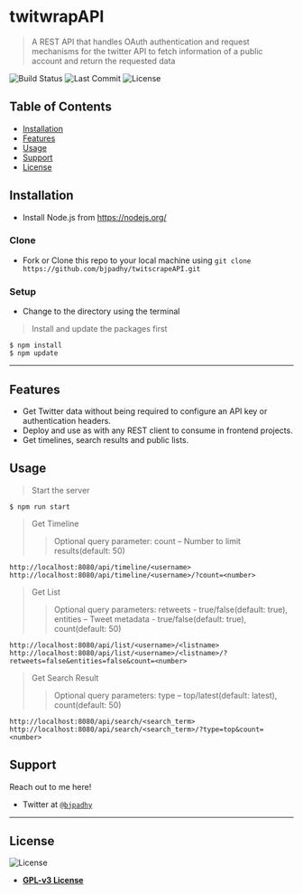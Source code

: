 # twitwrapAPI

> A REST API that handles OAuth authentication and request mechanisms for the twitter API to fetch information of a public account and return the requested data


![Build Status](https://img.shields.io/github/workflow/status/bjpadhy/twitscrapeAPI/Node.js%20CI/master)
![Last Commit](https://img.shields.io/github/last-commit/bjpadhy/twitscrapeAPI/master)
![License](https://img.shields.io/npm/l/scrape-twitter)

## Table of Contents

- [Installation](#installation)
- [Features](#features)
- [Usage](#usage)
- [Support](#support)
- [License](#license)


## Installation

- Install Node.js from https://nodejs.org/

### Clone

- Fork or Clone this repo to your local machine using `git clone https://github.com/bjpadhy/twitscrapeAPI.git`

### Setup

- Change to the directory using the terminal

> Install and update the packages first

```shell
$ npm install
$ npm update
```
---

## Features

- Get Twitter data without being required to configure an API key or authentication headers.
- Deploy and use as with any REST client to consume in frontend projects.
- Get timelines, search results and public lists.


## Usage

> Start the server
```shell
$ npm run start
```

> Get Timeline
>> Optional query parameter: count – Number to limit results(default: 50)
```shell
http://localhost:8080/api/timeline/<username>
http://localhost:8080/api/timeline/<username>/?count=<number>
```

> Get List
>> Optional query parameters: retweets - true/false(default: true), entities – Tweet metadata - true/false(default: true), count(default: 50)
```shell
http://localhost:8080/api/list/<username>/<listname>
http://localhost:8080/api/list/<username>/<listname>/?retweets=false&entities=false&count=<number>
```

> Get Search Result
>> Optional query parameters: type – top/latest(default: latest), count(default: 50)
```shell
http://localhost:8080/api/search/<search_term>
http://localhost:8080/api/search/<search_term>/?type=top&count=<number>
```


## Support

Reach out to me here!

- Twitter at <a href="https://twitter.com/bjpadhy" target="_blank">`@bjpadhy`</a>

---


## License

![License](https://img.shields.io/npm/l/scrape-twitter)

- **[GPL-v3 License](https:/opensource.org/licenses/GPL-3.0)**

